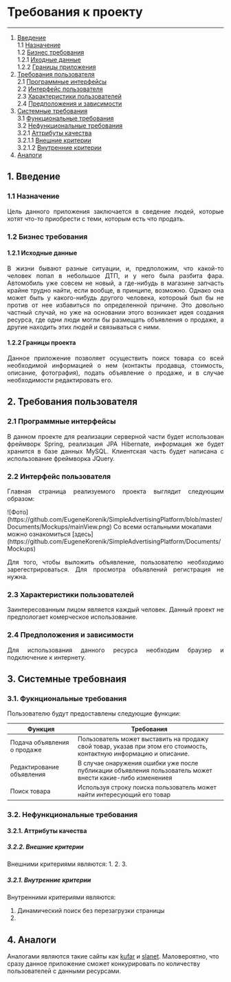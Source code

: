 # Требования к проекту
---
1. [Введение](#introduction) <br>
   1.1 [Назначение](#purpose) <br>
   1.2 [Бизнес требования](#businesRequirments) <br>
    1.2.1 [Иходные данные](#initialData) <br>
    1.2.2 [Границы приложения](#applicationScopes) <br>
2. [Требования пользователя](#userRequirments) <br>
   2.1 [Программные интерфейсы](#programInterfaces) <br>
   2.2 [Интерфейс пользователя](#userInterface) <br>
   2.3 [Характеристики пользователей](#) <br>
   2.4 [Предположения и зависимости](#) <br>
3. [Системные требования](#systemRequirments) <br>
   3.1 [Функциональные требования](#functionalRequirmets) <br>
   3.2 [Нефункциональные требования](#non-functionalRequirmets) <br>
     3.2.1 [Аттрибуты качества](#qualityAttributes) <br>
     3.2.1.1 [Внешние критерии](#externalCriteria) <br>
     3.2.1.2 [Внутренние критерии](#internalCriteria) <br>        
4. [Аналоги](#analogs) <br>

## 1. Введение <a name="introduction"></a>
### 1.1 Назначение <a name="purpose"> </a>
<p align="justify">Цель данного приложения заключается в сведение людей, которые хотят что-то приобрести с теми, которым есть что продать.</p>

### 1.2 Бизнес требования <a name="businessRequirments"> </a>
#### 1.2.1 Исходные данные <a name="initialData"> </a>
<p align="justify">В жизни бывают разные ситуации, и, предположим, что какой-то человек попал в небольшое ДТП, и у него была разбита фара. Автомобиль уже совсем не новый, а где-нибудь в магазине запчасть крайне трудно найти, если вообще, в принципе, возможно.
Однако она может быть у какого-нибудь другого человека, котороый был бы не против от нее избавиться по определенной причине. Это довольно частный случай, но уже на основании этого возникает идея создания ресурса, где одни люди могли бы размещать объявления о продаже, а другие находить этих людей и связываться с ними.</p>

#### 1.2.2 Границы проекта
<p align="justify">Данное приложение позволяет осуществить поиск товара со всей необходимой информацией о нем (контакты продавца, стоимость, описание, фотография), подать объявление о продаже, и в случае необходимости редактировать его.</p>

## 2. Требования пользователя <a name="userRequirments"></a>
### 2.1 Программные интерфейсы <a name="programInterfaces"></a>
<p align="justify">В данном проекте для реализации серверной части будет использован фреймворк Spring, реализация JPA Hibernate, информация же будет хранится в базе данных MySQL. Клиентская часть будет написана с использование фреймворка JQuery.</p>

### 2.2 Интерфейс пользователя <a name="userInterface">
<p align="justify">Главная страница реализуемого проекта выглядит следующим образом:
</p>
![Фото](https://github.com/EugeneKorenik/SimpleAdvertisingPlatform/blob/master/Documents/Mockups/mainView.png)
Cо всеми остальными мокапами можно ознакомиться [здесь](https://github.com/EugeneKorenik/SimpleAdvertisingPlatform/Documents/Mockups)
<p align="justify"> </p>
<p align="justify">Для того, чтобы выложить объявление, пользователю необходимо зарегестрироваться. Для просмотра объявлений регистрация не нужна.</p>

### 2.3 Характеристики пользователей
<p align="justify">Заинтересованным лицом является каждый человек. Данный проект не предпологает комерческое использование. </p>

### 2.4 Предположения и зависимости
<p align="justify">Для использования данного ресурса необходим браузер и подключение к интернету. </p>

## 3. Системные требовнаия <a name="systemRequirments"></a>
### 3.1. Фукнциональные требования <a name="functionalRequirmets"> </a>
Пользователю будут предоставлены следующие функции:

Функция | Требования
--- | ---
Подача объявления о продаже | Пользователь может выставить на продажу свой товар, указав при этом его стоимость, контактную информацию и описание.
Редактирование объявления | В случае онаружения ошибки уже после публикации объявления пользователь может внести какие-либо изменениея
Поиск товара | Используя строку поиска пользователь может найти интересующий его товар


### 3.2. Нефункциональные требования <a name="non-functionalRequirmets"> </a>
#### 3.2.1. Аттрибуты качества <a name="qualityAttributes"> </a>
##### 3.2.2. Внешние критерии <a name="externalCriteria"> </a>
Внешними критериями являются:
1.
2.
3.

##### 3.2.1. Внутренние критерии <a name="internalCriteria"> </a>
Внутренними критериями являются:
1. Динамический поиск без перезагрузки страницы
2.  

## 4. Аналоги <a name="analogs"></a>
Аналогами являются такие сайты как [kufar](https://www.kufar.by) и [slanet](http://www.slanet.by). Маловероятно, что сразу данное приложение сможет конкурировать по количеству пользователей с данными ресурсами.
